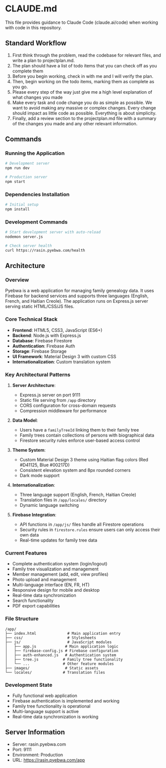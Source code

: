 # CLAUDE.md

This file provides guidance to Claude Code (claude.ai/code) when working with code in this repository.

## Standard Workflow
1. First think through the problem, read the codebase for relevant files, and write a plan to projectplan.md.
2. The plan should have a list of todo items that you can check off as you complete them
3. Before you begin working, check in with me and I will verify the plan.
4. Then, begin working on the todo items, marking them as complete as you go.
5. Please every step of the way just give me a high level explanation of what changes you made
6. Make every task and code change you do as simple as possible. We want to avoid making any massive or complex changes. Every change should impact as little code as possible. Everything is about simplicity.
7. Finally, add a review section to the projectplan.md file with a summary of the changes you made and any other relevant information.

## Commands

### Running the Application
```bash
# Development server
npm run dev

# Production server
npm start
```

### Dependencies Installation
```bash
# Initial setup
npm install
```

### Development Commands
```bash
# Start development server with auto-reload
nodemon server.js

# Check server health
curl https://rasin.pyebwa.com/health
```

## Architecture

### Overview
Pyebwa is a web application for managing family genealogy data. It uses Firebase for backend services and supports three languages (English, French, and Haitian Creole). The application runs on Express.js server serving static HTML/CSS/JS files.

### Core Technical Stack
- **Frontend**: HTML5, CSS3, JavaScript (ES6+)
- **Backend**: Node.js with Express.js
- **Database**: Firebase Firestore
- **Authentication**: Firebase Auth
- **Storage**: Firebase Storage
- **UI Framework**: Material Design 3 with custom CSS
- **Internationalization**: Custom translation system

### Key Architectural Patterns

1. **Server Architecture**:
   - Express.js server on port 9111
   - Static file serving from `/app` directory
   - CORS configuration for cross-domain requests
   - Compression middleware for performance

2. **Data Model**:
   - Users have a `familyTreeId` linking them to their family tree
   - Family trees contain collections of persons with biographical data
   - Firestore security rules enforce user-based access control

3. **Theme System**:
   - Custom Material Design 3 theme using Haitian flag colors (Red #D41125, Blue #00217D)
   - Consistent elevation system and 8px rounded corners
   - Dark mode support

4. **Internationalization**:
   - Three language support (English, French, Haitian Creole)
   - Translation files in `/app/locales/` directory
   - Dynamic language switching

5. **Firebase Integration**:
   - API functions in `/app/js/` files handle all Firestore operations
   - Security rules in `firestore.rules` ensure users can only access their own data
   - Real-time updates for family tree data

### Current Features
- Complete authentication system (login/logout)
- Family tree visualization and management
- Member management (add, edit, view profiles)
- Photo upload and management
- Multi-language interface (EN, FR, HT)
- Responsive design for mobile and desktop
- Real-time data synchronization
- Search functionality
- PDF export capabilities

### File Structure
```
/app/
├── index.html              # Main application entry
├── css/                    # Stylesheets
├── js/                     # JavaScript modules
│   ├── app.js             # Main application logic
│   ├── firebase-config.js # Firebase configuration
│   ├── auth-enhanced.js   # Authentication system
│   ├── tree.js           # Family tree functionality
│   └── ...               # Other feature modules
├── images/                # Static assets
└── locales/              # Translation files
```

### Development State
- Fully functional web application
- Firebase authentication is implemented and working
- Family tree functionality is operational
- Multi-language support is active
- Real-time data synchronization is working

## Server Information
- Server: rasin.pyebwa.com
- Port: 9111
- Environment: Production
- URL: https://rasin.pyebwa.com/app